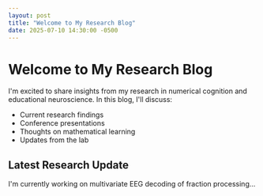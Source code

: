 ```yaml
---
layout: post
title: "Welcome to My Research Blog"
date: 2025-07-10 14:30:00 -0500
---
```


# Welcome to My Research Blog

I'm excited to share insights from my research in numerical cognition and educational neuroscience. In this blog, I'll discuss:

- Current research findings
- Conference presentations
- Thoughts on mathematical learning
- Updates from the lab

## Latest Research Update

I'm currently working on multivariate EEG decoding of fraction processing...
